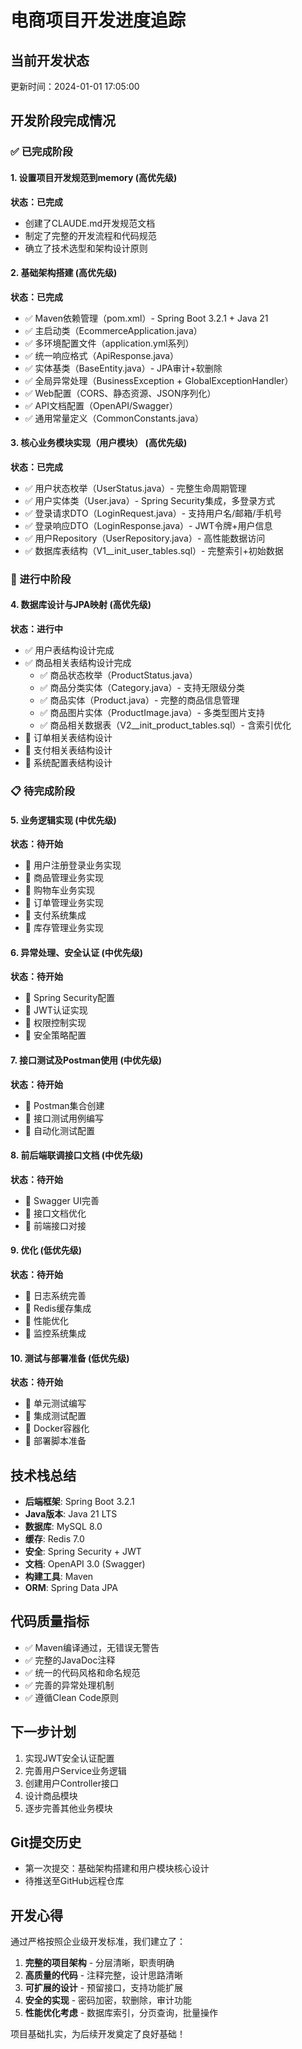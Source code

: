 # 电商项目开发进度追踪

## 当前开发状态
更新时间：2024-01-01 17:05:00

## 开发阶段完成情况

### ✅ 已完成阶段

#### 1. 设置项目开发规范到memory (高优先级) 
**状态：已完成**
- 创建了CLAUDE.md开发规范文档
- 制定了完整的开发流程和代码规范
- 确立了技术选型和架构设计原则

#### 2. 基础架构搭建 (高优先级)
**状态：已完成**
- ✅ Maven依赖管理（pom.xml）- Spring Boot 3.2.1 + Java 21
- ✅ 主启动类（EcommerceApplication.java）
- ✅ 多环境配置文件（application.yml系列）
- ✅ 统一响应格式（ApiResponse.java）
- ✅ 实体基类（BaseEntity.java）- JPA审计+软删除
- ✅ 全局异常处理（BusinessException + GlobalExceptionHandler）
- ✅ Web配置（CORS、静态资源、JSON序列化）
- ✅ API文档配置（OpenAPI/Swagger）
- ✅ 通用常量定义（CommonConstants.java）

#### 3. 核心业务模块实现（用户模块） (高优先级)
**状态：已完成**
- ✅ 用户状态枚举（UserStatus.java）- 完整生命周期管理
- ✅ 用户实体类（User.java）- Spring Security集成，多登录方式
- ✅ 登录请求DTO（LoginRequest.java）- 支持用户名/邮箱/手机号
- ✅ 登录响应DTO（LoginResponse.java）- JWT令牌+用户信息
- ✅ 用户Repository（UserRepository.java）- 高性能数据访问
- ✅ 数据库表结构（V1__init_user_tables.sql）- 完整索引+初始数据

### 🔄 进行中阶段

#### 4. 数据库设计与JPA映射 (高优先级)
**状态：进行中**
- ✅ 用户表结构设计完成
- ✅ 商品相关表结构设计完成
  - ✅ 商品状态枚举（ProductStatus.java）
  - ✅ 商品分类实体（Category.java）- 支持无限级分类
  - ✅ 商品实体（Product.java）- 完整的商品信息管理
  - ✅ 商品图片实体（ProductImage.java）- 多类型图片支持
  - ✅ 商品相关数据表（V2__init_product_tables.sql）- 含索引优化
- 🔄 订单相关表结构设计
- 🔲 支付相关表结构设计
- 🔲 系统配置表结构设计

### 📋 待完成阶段

#### 5. 业务逻辑实现 (中优先级)
**状态：待开始**
- 🔲 用户注册登录业务实现
- 🔲 商品管理业务实现
- 🔲 购物车业务实现
- 🔲 订单管理业务实现
- 🔲 支付系统集成
- 🔲 库存管理业务实现

#### 6. 异常处理、安全认证 (中优先级)
**状态：待开始**
- 🔲 Spring Security配置
- 🔲 JWT认证实现
- 🔲 权限控制实现
- 🔲 安全策略配置

#### 7. 接口测试及Postman使用 (中优先级)
**状态：待开始**
- 🔲 Postman集合创建
- 🔲 接口测试用例编写
- 🔲 自动化测试配置

#### 8. 前后端联调接口文档 (中优先级)
**状态：待开始**
- 🔲 Swagger UI完善
- 🔲 接口文档优化
- 🔲 前端接口对接

#### 9. 优化 (低优先级)
**状态：待开始**
- 🔲 日志系统完善
- 🔲 Redis缓存集成
- 🔲 性能优化
- 🔲 监控系统集成

#### 10. 测试与部署准备 (低优先级)
**状态：待开始**
- 🔲 单元测试编写
- 🔲 集成测试配置
- 🔲 Docker容器化
- 🔲 部署脚本准备

## 技术栈总结
- **后端框架**: Spring Boot 3.2.1
- **Java版本**: Java 21 LTS
- **数据库**: MySQL 8.0
- **缓存**: Redis 7.0
- **安全**: Spring Security + JWT
- **文档**: OpenAPI 3.0 (Swagger)
- **构建工具**: Maven
- **ORM**: Spring Data JPA

## 代码质量指标
- ✅ Maven编译通过，无错误无警告
- ✅ 完整的JavaDoc注释
- ✅ 统一的代码风格和命名规范
- ✅ 完善的异常处理机制
- ✅ 遵循Clean Code原则

## 下一步计划
1. 实现JWT安全认证配置
2. 完善用户Service业务逻辑
3. 创建用户Controller接口
4. 设计商品模块
5. 逐步完善其他业务模块

## Git提交历史
- 第一次提交：基础架构搭建和用户模块核心设计
- 待推送至GitHub远程仓库

## 开发心得
通过严格按照企业级开发标准，我们建立了：
1. **完整的项目架构** - 分层清晰，职责明确
2. **高质量的代码** - 注释完整，设计思路清晰
3. **可扩展的设计** - 预留接口，支持功能扩展
4. **安全的实现** - 密码加密，软删除，审计功能
5. **性能优化考虑** - 数据库索引，分页查询，批量操作

项目基础扎实，为后续开发奠定了良好基础！